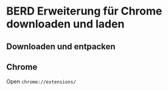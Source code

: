 # BERD Erweiterung für Chrome downloaden und laden
## Downloaden und entpacken
## Chrome
Open <code>chrome://extensions/</code>
